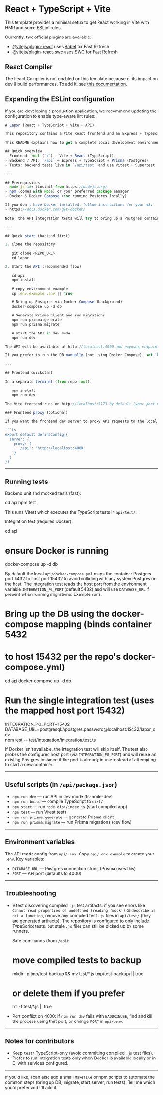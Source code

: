 # React + TypeScript + Vite

This template provides a minimal setup to get React working in Vite with HMR and some ESLint rules.

Currently, two official plugins are available:

- [@vitejs/plugin-react](https://github.com/vitejs/vite-plugin-react/blob/main/packages/plugin-react) uses [Babel](https://babeljs.io/) for Fast Refresh
- [@vitejs/plugin-react-swc](https://github.com/vitejs/vite-plugin-react/blob/main/packages/plugin-react-swc) uses [SWC](https://swc.rs/) for Fast Refresh

## React Compiler

The React Compiler is not enabled on this template because of its impact on dev & build performances. To add it, see [this documentation](https://react.dev/learn/react-compiler/installation).

## Expanding the ESLint configuration

If you are developing a production application, we recommend updating the configuration to enable type-aware lint rules:

```js
# Lapor (React + TypeScript + Vite + API)

This repository contains a Vite React frontend and an Express + TypeScript API located in the `/api` folder. The API uses Prisma and PostgreSQL (via Docker) for local development.

This README explains how to get a complete local development environment up and running, including Docker, Prisma migrations, and tests.

## Quick overview
- Frontend: root (`/`) — Vite + React (TypeScript)
- Backend / API: `/api` — Express + TypeScript + Prisma (Postgres)
- Tests: backend tests live in `/api/test` and use Vitest + Supertest

---

## Prerequisites
- Node.js 18+ (install from https://nodejs.org)
- npm (comes with Node) or your preferred package manager
- Docker & Docker Compose (for running Postgres locally)

If you don't have Docker installed, follow instructions for your OS:
- https://docs.docker.com/get-docker/

Note: the API integration tests will try to bring up a Postgres container using Docker Compose.

---

## Quick start (backend first)

1. Clone the repository

   git clone <REPO_URL>
   cd lapor

2. Start the API (recommended flow)

   cd api
   npm install

   # copy environment example
   cp .env.example .env || true

   # Bring up Postgres via Docker Compose (background)
   docker-compose up -d db

   # Generate Prisma client and run migrations
   npm run prisma:generate
   npm run prisma:migrate

   # Start the API in dev mode
   npm run dev

The API will be available at http://localhost:4000 and exposes endpoints under `/api` (for example: `GET /api/questions`).

If you prefer to run the DB manually (not using Docker Compose), set `DATABASE_URL` in `api/.env` to point to your Postgres instance and run the Prisma commands above.

---

## Frontend quickstart

In a separate terminal (from repo root):

   npm install
   npm run dev

The Vite frontend runs on http://localhost:5173 by default (your port may vary). The frontend is intentionally decoupled; configure the API base URL in the frontend code or use a proxy during development.

### Frontend proxy (optional)

If you want the frontend dev server to proxy API requests to the local API server, add a `vite.config.ts` proxy entry or set the API base URL using an environment variable in the frontend. Example `vite.config.ts` snippet:

```ts
export default defineConfig({
  server: {
    proxy: {
      '/api': 'http://localhost:4000'
    }
  }
})
```

---

## Running tests

Backend unit and mocked tests (fast):

   cd api
   npm test

This runs Vitest which executes the TypeScript tests in `api/test/`.

Integration test (requires Docker):

   cd api
   # ensure Docker is running
   docker-compose up -d db

By default the local `api/docker-compose.yml` maps the container Postgres
port 5432 to host port 15432 to avoid colliding with any system Postgres on
the host. The integration test reads the host port from the environment
variable `INTEGRATION_PG_PORT` (default 5432) and will use `DATABASE_URL` if
present when running migrations. Example runs:

   # Bring up the DB using the docker-compose mapping (binds container 5432
   # to host 15432 per the repo's docker-compose.yml)
   cd api
   docker-compose up -d db

   # Run the single integration test (uses the mapped host port 15432)
   INTEGRATION_PG_PORT=15432 \
   DATABASE_URL=postgresql://postgres:password@localhost:15432/lapor_dev \
     npm test -- test/integration/integration.test.ts

If Docker isn't available, the integration test will skip itself. The test
also probes the configured host port (via `INTEGRATION_PG_PORT`) and will
reuse an existing Postgres instance if the port is already in use instead of
attempting to start a new container.

---

## Useful scripts (in `/api/package.json`)
- `npm run dev` — run API in dev mode (ts-node-dev)
- `npm run build` — compile TypeScript to `dist/`
- `npm start` — run `node dist/index.js` (start compiled app)
- `npm test` — run Vitest tests
- `npm run prisma:generate` — generate Prisma client
- `npm run prisma:migrate` — run Prisma migrations (dev flow)

---

## Environment variables
The API reads config from `api/.env`. Copy `api/.env.example` to create your `.env`. Key variables:
- `DATABASE_URL` — Postgres connection string (Prisma uses this)
- `PORT` — API port (defaults to 4000)

---

## Troubleshooting
- Vitest discovering compiled `.js` test artifacts: if you see errors like `Cannot read properties of undefined (reading 'mock')` or `describe is not a function`, remove any compiled test `.js` files in `api/test/` (they are generated artifacts). The repository is configured to only include TypeScript tests, but stale `.js` files can still be picked up by some runners.

  Safe commands (from `/api`):

    # move compiled tests to backup
    mkdir -p tmp/test-backup && mv test/*.js tmp/test-backup/ || true

    # or delete them if you prefer
    rm -f test/*.js || true

- Port conflict on 4000: if `npm run dev` fails with `EADDRINUSE`, find and kill the process using that port, or change `PORT` in `api/.env`.

---

## Notes for contributors
- Keep `test/` TypeScript-only (avoid committing compiled `.js` test files).
- Prefer to run integration tests only when Docker is available locally or in CI with services configured.

---

If you'd like, I can also add a small `Makefile` or npm scripts to automate the common steps (bring up DB, migrate, start server, run tests). Tell me which you'd prefer and I'll add it.
